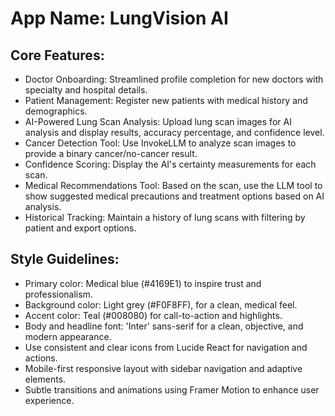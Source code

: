 # **App Name**: LungVision AI

## Core Features:

- Doctor Onboarding: Streamlined profile completion for new doctors with specialty and hospital details.
- Patient Management: Register new patients with medical history and demographics.
- AI-Powered Lung Scan Analysis: Upload lung scan images for AI analysis and display results, accuracy percentage, and confidence level.
- Cancer Detection Tool: Use InvokeLLM to analyze scan images to provide a binary cancer/no-cancer result.
- Confidence Scoring: Display the AI's certainty measurements for each scan.
- Medical Recommendations Tool: Based on the scan, use the LLM tool to show suggested medical precautions and treatment options based on AI analysis.
- Historical Tracking: Maintain a history of lung scans with filtering by patient and export options.

## Style Guidelines:

- Primary color: Medical blue (#4169E1) to inspire trust and professionalism.
- Background color: Light grey (#F0F8FF), for a clean, medical feel.
- Accent color: Teal (#008080) for call-to-action and highlights.
- Body and headline font: 'Inter' sans-serif for a clean, objective, and modern appearance.
- Use consistent and clear icons from Lucide React for navigation and actions.
- Mobile-first responsive layout with sidebar navigation and adaptive elements.
- Subtle transitions and animations using Framer Motion to enhance user experience.